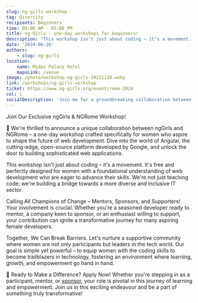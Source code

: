 ```yaml
---
slug: ng-girls-workshop
tag: Diversity
recipients: Beginners
time: 09:00 AM - 05:00 PM
title: ng-Girls - one-day workshops for beginners!
description: "This workshop isn’t just about coding – it’s a movement. It’s free and perfectly designed for women with a foundational understanding of web development who are eager to advance their skills. We’re not just teaching code; we’re building a bridge towards a more diverse and inclusive IT sector"
date: '2024-06-26'
authors: 
    - slug: ng-girls
location: 
    name: Midas Palace Hotel
    mapsLink: /venue
image: /photo/workshop-ng-girls-20231130.webp
link: /workshops/ng-girls-workshop
ticket: https://www.ng-girls.org/event/rome-2024
col: 1
socialDescription: 'Join me for a groundbreaking collaboration between ngGirls & NGRome! One-day workshop is designed for women in web development, offering a chance to dive into Angular and foster diversity in tech. Be part of this transformative journey! #ngGirls #NgRome #WomenInTech'
---
```


Join Our Exclusive ngGirls & NGRome Workshop! 

🌟 We're thrilled to announce a unique collaboration between ngGirls and NGRome – a one-day workshop crafted specifically for women who aspire to shape the future of web
development. Dive into the world of Angular, the cutting-edge, open-source platform developed by Google, and unlock the door to building sophisticated web applications. 

This workshop isn't just about coding – it's a movement. It's free and perfectly designed for women with a foundational understanding of web development who are
eager to advance their skills. We're not just teaching code; we're building a bridge towards a more diverse and inclusive IT sector. 

Calling All Champions of Change – Mentors, Sponsors, and Supporters! Your involvement is crucial. Whether you're a seasoned developer ready to mentor, a company keen to sponsor, or an enthusiast willing to support, your contribution can ignite a transformative journey for many aspiring female
developers. 

Together, We Can Break Barriers. Let's nurture a supportive community where women are not only participants but leaders in the tech world. Our goal is simple yet powerful – to equip women with the coding skills to become trailblazers in technology, fostering an environment where learning, growth, and empowerment go hand in hand.


🚀 Ready to Make a Difference? Apply Now! Whether you're stepping in as a participant, mentor, or <a href="https://forms.gle/FGRUKbigLn8BjePW7" target="_blank" class="text-blue-600 hover:underline" >sponsor</a>, your role is pivotal in this journey of learning and empowerment. Join us in this exciting endeavour and be a part of something truly transformative!